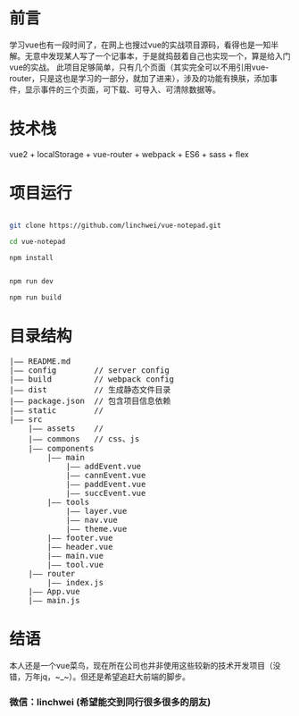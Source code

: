 # 前言
学习vue也有一段时间了，在网上也搜过vue的实战项目源码，看得也是一知半解。无意中发现某人写了一个记事本，于是就捣鼓着自己也实现一个，算是给入门vue的实战。
此项目足够简单，只有几个页面（其实完全可以不用引用vue-router，只是这也是学习的一部分，就加了进来），涉及的功能有换肤，添加事件，显示事件的三个页面，可下载、可导入、可清除数据等。

# 技术栈 
vue2 + localStorage + vue-router + webpack + ES6 + sass + flex


# 项目运行

``` bash

git clone https://github.com/linchwei/vue-notepad.git

cd vue-notepad

npm install


npm run dev

npm run build

```

# 目录结构
<pre>
|—— README.md
|—— config        // server config
|—— build         // webpack config
|—— dist          // 生成静态文件目录
|—— package.json  // 包含项目信息依赖
|—— static        // 
|—— src
    |—— assets    //
    |—— commons   // css、js
    |—— components
        |—— main
            |—— addEvent.vue
            |—— cannEvent.vue
            |—— paddEvent.vue
            |—— succEvent.vue
        |—— tools
            |—— layer.vue
            |—— nav.vue
            |—— theme.vue
        |—— footer.vue
        |—— header.vue
        |—— main.vue
        |—— tool.vue
    |—— router
        |—— index.js
    |—— App.vue
    |—— main.js
</pre>

# 结语
本人还是一个vue菜鸟，现在所在公司也并非使用这些较新的技术开发项目（没错，万年jq，~_~）。但还是希望追赶大前端的脚步。

### 微信：linchwei (希望能交到同行很多很多的朋友)
